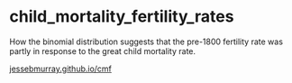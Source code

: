 # child_mortality_fertility_rates
How the binomial distribution suggests that the pre-1800 fertility rate was partly in response to the great child mortality rate.


[jessebmurray.github.io/cmf](http://jessebmurray.github.io/cmf)

